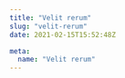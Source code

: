 ```yaml
---
title: "Velit rerum"
slug: "velit-rerum"
date: 2021-02-15T15:52:48Z

meta:
  name: "Velit rerum"
---
```


